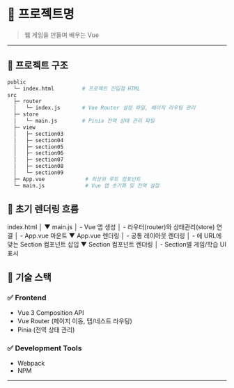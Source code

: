 # 📌 프로젝트명

> 웹 게임을 만들며 배우는 Vue
---

## 📂 프로젝트 구조

```bash
public
  └─ index.html         # 프로젝트 진입점 HTML
src
  ├─ router
  │   └─ index.js       # Vue Router 설정 파일, 페이지 라우팅 관리
  ├─ store
  │   └─ main.js        # Pinia 전역 상태 관리 파일
  ├─ view
  │   ├─ section03      
  │   ├─ section04      
  │   ├─ section05       
  │   ├─ section06       
  │   ├─ section07       
  │   ├─ section08       
  │   └─ section09       
  ├─ App.vue             # 최상위 루트 컴포넌트
  └─ main.js             # Vue 앱 초기화 및 전역 설정
```
## 📌 초기 렌더링 흐름
index.html
    │
    ▼
main.js
    │  - Vue 앱 생성
    │  - 라우터(router)와 상태관리(store) 연결
    │  - App.vue 마운트
    ▼
App.vue 렌더링
    │  - 공통 레이아웃 렌더링
    │  - <router-view>에 URL에 맞는 Section 컴포넌트 삽입
    ▼
Section 컴포넌트 렌더링
    │  - Section별 게임/학습 UI 표시


## 🚀 기술 스택

### ✅ Frontend
+ Vue 3 Composition API
+ Vue Router (페이지 이동, 탭/네스트 라우팅)
+ Pinia (전역 상태 관리)   

### ✅ Development Tools
+  Webpack    
+ NPM
---